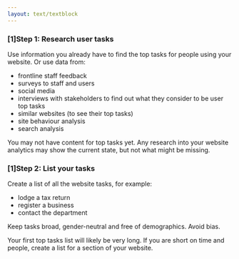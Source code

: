 ```yaml
---
layout: text/textblock
---
```


### [1]Step 1: Research user tasks

Use information you already have to find the top tasks for people using your website. Or use data from:

  * frontline staff feedback
  * surveys to staff and users
  * social media
  * interviews with stakeholders to find out what they consider to be user top tasks
  * similar websites (to see their top tasks)
  * site behaviour analysis
  * search analysis

You may not have content for top tasks yet. Any research into your website analytics may show the current state, but not what might be missing.

### [1]Step 2: List your tasks
Create a list of all the website tasks, for example:


  * lodge a tax return
  * register a business
  * contact the department

Keep tasks broad, gender-neutral and free of demographics. Avoid bias.

Your first top tasks list will likely be very long. If you are short on time and people, create a list for a section of your website.

